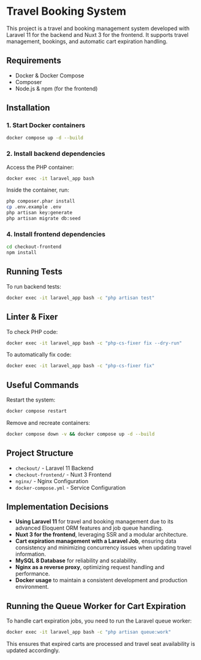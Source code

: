 # Travel Booking System

This project is a travel and booking management system developed with Laravel 11 for the backend and Nuxt 3 for the frontend. It supports travel management, bookings, and automatic cart expiration handling.

## Requirements

- Docker & Docker Compose
- Composer
- Node.js & npm (for the frontend)

## Installation

### 1. Start Docker containers

```sh
docker compose up -d --build
```

### 2. Install backend dependencies

Access the PHP container:

```sh
docker exec -it laravel_app bash
```

Inside the container, run:

```sh
php composer.phar install
cp .env.example .env
php artisan key:generate
php artisan migrate db:seed
```

### 4. Install frontend dependencies

```sh
cd checkout-frontend
npm install
```

## Running Tests

To run backend tests:

```sh
docker exec -it laravel_app bash -c "php artisan test"
```

## Linter & Fixer

To check PHP code:

```sh
docker exec -it laravel_app bash -c "php-cs-fixer fix --dry-run"
```

To automatically fix code:

```sh
docker exec -it laravel_app bash -c "php-cs-fixer fix"
```

## Useful Commands

Restart the system:

```sh
docker compose restart
```

Remove and recreate containers:

```sh
docker compose down -v && docker compose up -d --build
```

## Project Structure

- `checkout/` - Laravel 11 Backend
- `checkout-frontend/` - Nuxt 3 Frontend
- `nginx/` - Nginx Configuration
- `docker-compose.yml` - Service Configuration

## Implementation Decisions

- **Using Laravel 11** for travel and booking management due to its advanced Eloquent ORM features and job queue handling.
- **Nuxt 3 for the frontend**, leveraging SSR and a modular architecture.
- **Cart expiration management with a Laravel Job**, ensuring data consistency and minimizing concurrency issues when updating travel information.
- **MySQL 8 Database** for reliability and scalability.
- **Nginx as a reverse proxy**, optimizing request handling and performance.
- **Docker usage** to maintain a consistent development and production environment.

## Running the Queue Worker for Cart Expiration

To handle cart expiration jobs, you need to run the Laravel queue worker:

```sh
docker exec -it laravel_app bash -c "php artisan queue:work"
```

This ensures that expired carts are processed and travel seat availability is updated accordingly.

